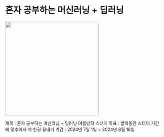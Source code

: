 # 혼자 공부하는 머신러닝 + 딥러닝
<img src="https://github.com/Juseong-Yu/hongonmachine/assets/114473861/9265b06b-81f5-41d4-a930-3959117f9489" width="300">

제목 : 혼자 공부하는 머신러닝 + 딥러닝 여름방학 스터디
목표 : 방학동안 스터디 기간에 맞추어서 책 한권 끝내기
기간 : 2024년 7월 1일 ~ 2024년 8월 18일
